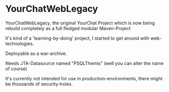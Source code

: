 YourChatWebLegacy
=================

YourChatWebLegacy, the original YourChat Project which is now being rebuild completely as a full fledged modular Maven-Project

It's kind of a 'learning-by-doing' project, I started to get around with web-technologies.

Deployable as a war-archive.

Needs JTA-Datasource named "PSQLThemis" (well you can alter the name of course)

It's currently not intended for use in production-environments, there might be thousands of security-holes.
